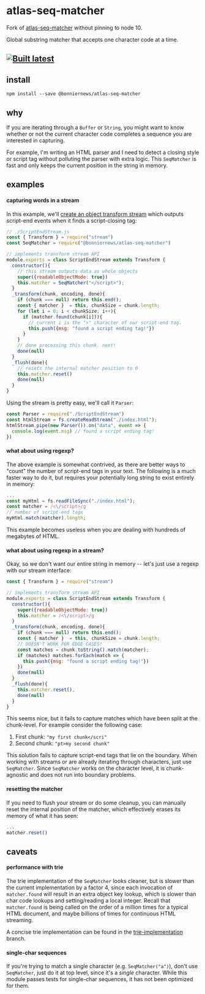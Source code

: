 # atlas-seq-matcher

Fork of [atlas-seq-matcher](https://github.com/atlassubbed/atlas-seq-matcher) without pinning to node 10.

Global substring matcher that accepts one character code at a time.

[![Built latest](https://github.com/BonnierNews/atlas-seq-matcher/actions/workflows/build-latest.yaml/badge.svg)](https://github.com/BonnierNews/atlas-seq-matcher/actions/workflows/build-latest.yaml)
---

## install

```
npm install --save @bonniernews/atlas-seq-matcher
```

## why

If you are iterating through a `Buffer` or `String`, you might want to know whether or not the current character code completes a sequence you are interested in capturing.

For example, I'm writing an HTML parser and I need to detect a closing style or script tag without polluting the parser with extra logic. This `SeqMatcher` is fast and only keeps the current position in the string in memory.

## examples

#### capturing words in a stream

In this example, we'll [create an object transform stream](https://nodejs.org/api/stream.html#stream_implementing_a_transform_stream) which outputs script-end events when it finds a script-closing tag:

```javascript
// ./ScriptEndStream.js
const { Transform } = require("stream")
const SeqMatcher = require("@bonniernews/atlas-seq-matcher")

// implements transform stream API
module.exports = class ScriptEndStream extends Transform {
  constructor(){
    // this stream outputs data as whole objects
    super({readableObjectMode: true})
    this.matcher = SeqMatcher("</script>");
  }
  _transform(chunk, encoding, done){
    if (chunk === null) return this.end();
    const { matcher }  = this, chunkSize = chunk.length;
    for (let i = 0; i < chunkSize; i++){
      if (matcher.found(chunk[i])){
        // current i is the ">" character of our script-end tag.
        this.push({msg: "found a script ending tag!"})
      }
    }
    // done processing this chunk. next!
    done(null)
  }
  _flush(done){
    // resets the internal matcher position to 0
    this.matcher.reset() 
    done(null)
  }
}
```

Using the stream is pretty easy, we'll call it `Parser`:

```javascript
const Parser = require("./ScriptEndStream")
const htmlStream = fs.createReadStream("./index.html");
htmlStream.pipe(new Parser()).on("data", event => {
  console.log(event.msg) // found a script ending tag!
})
```

#### what about using regexp?

The above example is somewhat contrived, as there are better ways to "count" the number of script-end tags in your text. The following is a much faster way to do it, but requires your potentially long string to exist entirely in memory:

```javascript
...
const myHtml = fs.readFileSync("./index.html");
const matcher = /<\/script>/g
// number of script-end tags
myHtml.match(matcher).length;
```

This example becomes useless when you are dealing with hundreds of megabytes of HTML. 

#### what about using regexp in a stream?

Okay, so we don't want our entire string in memory -- let's just use a regexp with our stream interface:

```javascript
const { Transform } = require("stream")

// implements transform stream API
module.exports = class ScriptEndStream extends Transform {
  constructor(){
    super({readableObjectMode: true})
    this.matcher = /<\/script>/g
  }
  _transform(chunk, encoding, done){
    if (chunk === null) return this.end();
    const { matcher }  = this, chunkSize = chunk.length;
    // DOESN'T WORK FOR EDGE CASES!
    const matches = chunk.toString().match(matcher);
    if (matches) matches.forEach(match => {
      this.push({msg: "found a script ending tag!"})
    })
    done(null)
  }
  _flush(done){
    this.matcher.reset(), 
    done(null)
  }
}
```

This seems nice, but it fails to capture matches which have been split at the chunk-level. For example consider the following case:
  
  1. First chunk: `"my first chunk</scri"`
  2. Second chunk: `"pt>my second chunk"`

This solution fails to capture script-end tags that lie on the boundary. When working with streams or are already iterating through characters, just use `SeqMatcher`. Since `SeqMatcher` works on the character level, it is chunk-agnostic and does not run into boundary problems.

#### resetting the matcher

If you need to flush your stream or do some cleanup, you can manually reset the internal position of the matcher, which effectively erases its memory of what it has seen:

```javascript
...
matcher.reset()
```

## caveats

#### performance with trie

The trie implementation of the `SeqMatcher` looks cleaner, but is slower than the current implementation by a factor 4, since each invocation of `matcher.found` will result in an extra object key lookup, which is slower than char code lookups and setting/reading a local integer. Recall that `matcher.found` is being called on the order of a million times for a typical HTML document, and maybe billions of times for continuous HTML streaming.

A concise trie implementation can be found in the [trie-implementation](https://github.com/atlassubbed/atlas-seq-matcher/tree/trie-implementation) branch.

#### single-char sequences

If you're trying to match a single character (e.g. `SeqMatcher("a")`), don't use `SeqMatcher`, just do it at top level, since it's a *single* character. While this module passes tests for single-char sequences, it has not been optimized for them.
